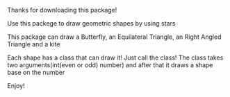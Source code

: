 Thanks for downloading this package!

Use this packege to draw geometric shapes by using stars

This package can draw a Butterfly, an Equilateral Triangle, an Right Angled Triangle and a kite 

Each shape has a class that can draw it!
Just call the class! The class takes two arguments(int(even or odd) number) and after that it draws a shape base on the number

Enjoy!

